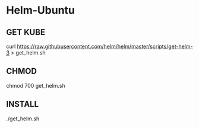 # Helm-Ubuntu

## GET KUBE
curl https://raw.githubusercontent.com/helm/helm/master/scripts/get-helm-3 > get_helm.sh

## CHMOD 
chmod 700 get_helm.sh

## INSTALL
./get_helm.sh

